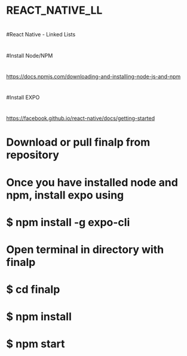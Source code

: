 # REACT_NATIVE_LL
#
#
#React Native - Linked Lists
#
#
#Install Node/NPM
#
https://docs.npmjs.com/downloading-and-installing-node-js-and-npm
#
#
#Install EXPO
#
https://facebook.github.io/react-native/docs/getting-started
#
#
#
# Download or pull finalp from repository
#
# Once you have installed node and npm, install expo using 
# $ npm install -g expo-cli
# 
#
# Open terminal in directory with finalp
# $ cd finalp
# $ npm install
# $ npm start

